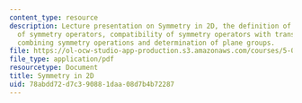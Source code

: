 ```yaml
---
content_type: resource
description: Lecture presentation on Symmetry in 2D, the definition of symmetry, introduction
  of symmetry operators, compatibility of symmetry operators with translation, and
  combining symmetry operations and determination of plane groups.
file: https://ol-ocw-studio-app-production.s3.amazonaws.com/courses/5-069-crystal-structure-analysis-spring-2010/78abdd72d7c390881daa08d7b4b72287_symm_handout1_re.pdf
file_type: application/pdf
resourcetype: Document
title: Symmetry in 2D
uid: 78abdd72-d7c3-9088-1daa-08d7b4b72287
---
```

